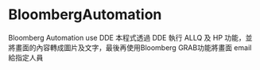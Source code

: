 # BloombergAutomation
Bloomberg Automation use DDE
本程式透過 DDE 執行 ALLQ 及 HP 功能，並將畫面的內容轉成圖片及文字，最後再使用Bloomberg GRAB功能將畫面 email 給指定人員
